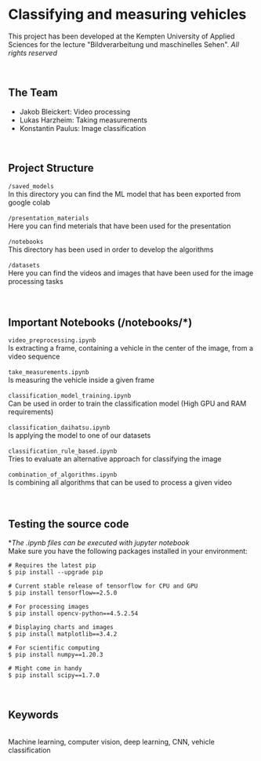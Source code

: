 # Classifying and measuring vehicles
This project has been developed at the Kempten University of Applied Sciences for the lecture "Bildverarbeitung und maschinelles Sehen". *All rights reserved*

<br>

## The Team
- Jakob Bleickert: Video processing
- Lukas Harzheim: Taking measurements
- Konstantin Paulus: Image classification

<br>

## Project Structure

``/saved_models`` <br>
In this directory you can find the ML model that has been exported from google colab <br><br>
``/presentation_materials`` <br>
Here you can find meterials that have been used for the presentation <br><br>
``/notebooks`` <br>
This directory has been used in order to develop the algorithms <br><br>
``/datasets`` <br>
Here you can find the videos and images that have been used for the image processing tasks <br><br><br>

## Important Notebooks (/notebooks/*)
``video_preprocessing.ipynb`` <br>
Is extracting a frame, containing a vehicle in the center of the image, from a video sequence <br><br>
``take_measurements.ipynb`` <br>
Is measuring the vehicle inside a given frame <br><br>
``classification_model_training.ipynb`` <br>
Can be used in order to train the classification model (High GPU and RAM requirements)<br><br>
``classification_daihatsu.ipynb`` <br>
Is applying the model to one of our datasets <br><br>
``classification_rule_based.ipynb`` <br>
Tries to evaluate an alternative approach for classifying the image <br><br>
``combination_of_algorithms.ipynb`` <br>
Is combining all algorithms that can be used to process a given video <br><br><br>

## Testing the source code
**The *.ipynb files can be executed with jupyter notebook** <br>
Make sure you have the following packages installed in your environment: <br>

```
# Requires the latest pip
$ pip install --upgrade pip

# Current stable release of tensorflow for CPU and GPU 
$ pip install tensorflow==2.5.0

# For processing images
$ pip install opencv-python==4.5.2.54

# Displaying charts and images
$ pip install matplotlib==3.4.2

# For scientific computing
$ pip install numpy==1.20.3

# Might come in handy
$ pip install scipy==1.7.0
```

<br>

## Keywords
<br>
Machine learning, computer vision, deep learning, CNN, vehicle classification
